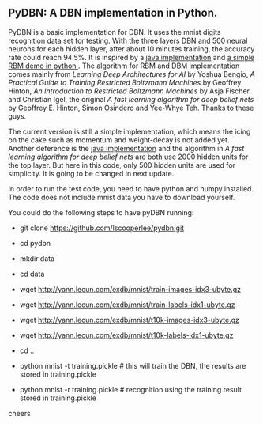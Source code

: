 ## PyDBN: A DBN implementation in Python.


PyDBN is a basic implementation for DBN. It uses the mnist digits recognition data set for testing. With the three layers DBN and 500 neural neurons for each hidden layer, after about 10 minutes training, the accuracy rate could reach 94.5%. It is inspired by a [java implementation](https://github.com/tjake/rbm-dbn-mnist) and [a simple RBM demo in python ](https://github.com/echen/restricted-boltzmann-machines). The algorithm for RBM and DBM implementation comes mainly from *Learning Deep Architectures for AI* by Yoshua Bengio, *A Practical Guide to Training Restricted Boltzmann Machines* by Geoffrey Hinton, *An Introduction to Restricted Boltzmann Machines* by Asja Fischer and Christian Igel, the original *A fast learning algorithm for deep belief nets* by Geoffrey E. Hinton, Simon Osindero and Yee-Whye Teh. Thanks to these guys.


The current version is still a simple implementation, which means the icing on the cake such as momentum and weight-decay is not added yet. Another deference is the [java implementation](https://github.com/tjake/rbm-dbn-mnist) and the algorithm in *A fast learning algorithm for deep belief nets* are both use 2000 hidden units for the top layer. But here in this code, only 500 hidden units are used for simplicity. It is going to be changed in next update.


In order to run the test code, you need to have python and numpy installed. The code does not include mnist data you have to download yourself.

You could do the following steps to have pyDBN running:

* git clone https://github.com/lscooperlee/pydbn.git

* cd pydbn

* mkdir data

* cd data

* wget http://yann.lecun.com/exdb/mnist/train-images-idx3-ubyte.gz

* wget http://yann.lecun.com/exdb/mnist/train-labels-idx1-ubyte.gz

* wget http://yann.lecun.com/exdb/mnist/t10k-images-idx3-ubyte.gz

* wget http://yann.lecun.com/exdb/mnist/t10k-labels-idx1-ubyte.gz

* cd ..

* python mnist -t training.pickle 	# this will train the DBN, the results are stored in training.pickle

* python mnist -r training.pickle   # recognition using the training result stored in training.pickle


cheers
